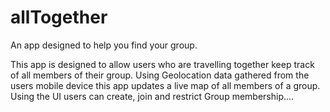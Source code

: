 # allTogether

An app designed to help you find your group.

This app is designed to allow users who are travelling together keep track of all members of their group. Using Geolocation data gathered from the users mobile device this app updates a live map of all members of a group. Using the UI users can create, join and restrict Group membership....
